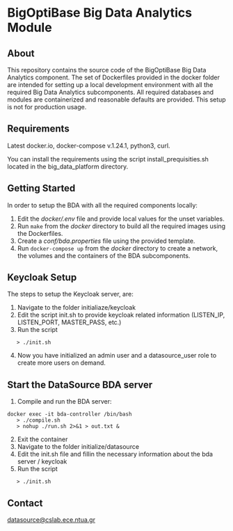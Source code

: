 BigOptiBase Big Data Analytics Module 
=====================================


About
-----
This repository contains the source code of the BigOptiBase Big Data Analytics component.
The set of Dockerfiles provided in the docker folder are intended for setting up a
local development environment with all the required Big Data Analytics subcomponents. 
All required databases and modules are containerized and 
reasonable defaults are provided. This setup is not for production usage.


Requirements
------------
Latest docker.io, docker-compose v.1.24.1, python3, curl.

You can install the requirements using the script install_prequisities.sh located 
in the big_data_platform directory.


Getting Started
---------------
In order to setup the BDA with all the required components locally:
 
1. Edit the _docker/.env_ file and provide local values for the unset variables.
2. Run ```make``` from the _docker_ directory to build all the required images using
   the Dockerfiles.
3. Create a _conf/bda.properties_ file using the provided template.
4. Run ```docker-compose up``` from the _docker_ directory to create a network, the 
   volumes and the containers of the BDA subcomponents.


Keycloak Setup
--------------
The steps to setup the Keycloak server, are:

1. Navigate to the folder initialiaze/keycloak
2. Edit the script init.sh to provide keycloak related information (LISTEN_IP, LISTEN_PORT, MASTER_PASS, etc.)
3. Run the script 
```
   > ./init.sh 
```
4. Now you have initialized an admin user and a datasource_user role to create more users on demand.


Start the DataSource BDA server
--------------------------------
1. Compile and run the BDA server:
```
docker exec -it bda-controller /bin/bash
   > ./compile.sh 
   > nohup ./run.sh 2>&1 > out.txt &
```
2. Exit the container
3. Navigate to the folder initialize/datasource
4. Edit the init.sh file and fillin the necessary information about the bda server / keycloak
5. Run the script
```
   > ./init.sh
```


Contact
-------
datasource@cslab.ece.ntua.gr 
